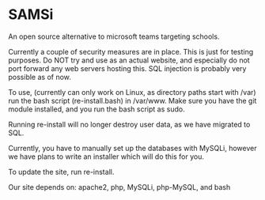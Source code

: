 # SAMSi
An open source alternative to microsoft teams targeting schools.

Currently a couple of security measures are in place. This is just for testing purposes. Do NOT try and use as an actual website, and especially do not port forward any web servers hosting this. SQL injection is probably very possible as of now.

To use, (currently can only work on Linux, as directory paths start with /var) run the bash script (re-install.bash) in /var/www. Make sure you have the git module installed, and you run the bash script as sudo.

Running re-install will no longer destroy user data, as we have migrated to SQL.

Currently, you have to manually set up the databases with MySQLi, however we have plans to write an installer which will do this for you.

To update the site, run re-install.

Our site depends on: apache2, php, MySQLi, php-MySQL, and bash
